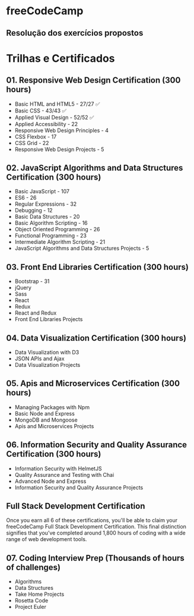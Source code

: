 # freeCodeCamp

## Resolução dos exercícios propostos

# Trilhas e Certificados

## 01. Responsive Web Design Certification (300 hours)
 - Basic HTML and HTML5 - 27/27 :white_check_mark:
 - Basic CSS - 43/43 :white_check_mark:
 - Applied Visual Design - 52/52 :white_check_mark:
 - Applied Accessibility - 22
 - Responsive Web Design Principles - 4
 - CSS Flexbox - 17
 - CSS Grid - 22
 - Responsive Web Design Projects - 5

## 02. JavaScript Algorithms and Data Structures Certification (300 hours)
 - Basic JavaScript - 107
 - ES6 - 26
 - Regular Expressions - 32
 - Debugging - 12
 - Basic Data Structures - 20
 - Basic Algorithm Scripting - 16
 - Object Oriented Programming - 26
 - Functional Programming - 23
 - Intermediate Algorithm Scripting - 21
 - JavaScript Algorithms and Data Structures Projects - 5

## 03. Front End Libraries Certification (300 hours)
 - Bootstrap - 31
 - jQuery
 - Sass
 - React
 - Redux
 - React and Redux
 - Front End Libraries Projects

## 04. Data Visualization Certification (300 hours)
 - Data Visualization with D3
 - JSON APIs and Ajax
 - Data Visualization Projects 

## 05. Apis and Microservices Certification (300 hours)
 - Managing Packages with Npm
 - Basic Node and Express
 - MongoDB and Mongoose
 - Apis and Microservices Projects

## 06. Information Security and Quality Assurance Certification (300 hours)
 - Information Security with HelmetJS
 - Quality Assurance and Testing with Chai
 - Advanced Node and Express
 - Information Security and Quality Assurance Projects


## Full Stack Development Certification
Once you earn all 6 of these certifications, you'll be able to claim your freeCodeCamp Full Stack Development Certification. This final distinction signifies that you’ve completed around 1,800 hours of coding with a wide range of web development tools.

## 07. Coding Interview Prep (Thousands of hours of challenges)
 - Algorithms
 - Data Structures
 - Take Home Projects
 - Rosetta Code
 - Project Euler